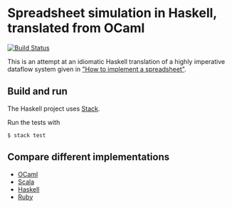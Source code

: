 # Spreadsheet simulation in Haskell, translated from OCaml

[![Build Status](https://travis-ci.org/FranklinChen/spreadsheet-haskell.svg)](https://travis-ci.org/FranklinChen/spreadsheet-haskell)

This is an attempt at an idiomatic Haskell translation of a highly imperative dataflow system given in ["How to implement a spreadsheet"](http://semantic-domain.blogspot.com/2015/07/how-to-implement-spreadsheet.html).

## Build and run

The Haskell project uses [Stack](http://haskellstack.org/).

Run the tests with

```console
$ stack test
```

## Compare different implementations

- [OCaml](https://github.com/FranklinChen/spreadsheet-ocaml)
- [Scala](https://github.com/FranklinChen/spreadsheet-scala)
- [Haskell](https://github.com/FranklinChen/spreadsheet-haskell)
- [Ruby](https://github.com/FranklinChen/spreadsheet-ruby)
